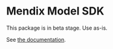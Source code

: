 # Mendix Model SDK

This package is in beta stage. Use as-is.

See [the documentation](https://docs.mendix.com/MXSDK/Your+learning+path+for+the+Mendix+SDK).